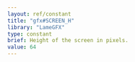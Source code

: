 ```yaml
---
layout: ref/constant
title: "gfx#SCREEN_H"
library: "LameGFX"
type: constant
brief: Height of the screen in pixels.
value: 64 
---
```



